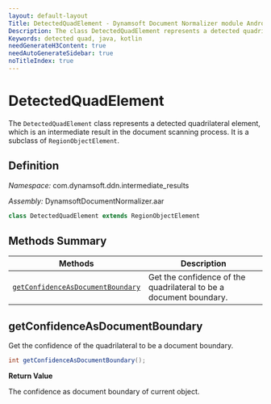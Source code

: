 ```yaml
---
layout: default-layout
Title: DetectedQuadElement - Dynamsoft Document Normalizer module Android Edition API Reference
Description: The class DetectedQuadElement represents a detected quadrilateral element, which is an intermediate result in the document scanning process.
Keywords: detected quad, java, kotlin
needGenerateH3Content: true
needAutoGenerateSidebar: true
noTitleIndex: true
---
```


# DetectedQuadElement

The `DetectedQuadElement` class represents a detected quadrilateral element, which is an intermediate result in the document scanning process. It is a subclass of `RegionObjectElement`.

## Definition

*Namespace:* com.dynamsoft.ddn.intermediate_results

*Assembly:* DynamsoftDocumentNormalizer.aar

```java
class DetectedQuadElement extends RegionObjectElement
```

## Methods Summary

| Methods | Description |
| ------- | ----------- |
| [`getConfidenceAsDocumentBoundary`](#getconfidenceasdocumentboundary) | Get the confidence of the quadrilateral to be a document boundary. |

## getConfidenceAsDocumentBoundary

Get the confidence of the quadrilateral to be a document boundary.

```java
int getConfidenceAsDocumentBoundary();
```

**Return Value**

The confidence as document boundary of current object.
